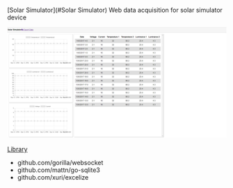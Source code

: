 [Solar Simulator](#Solar Simulator)
Web data acquisition for solar simulator device

![alt text](screenshot.png)

[Library](#Library)
* github.com/gorilla/websocket
* github.com/mattn/go-sqlite3
* github.com/xuri/excelize
